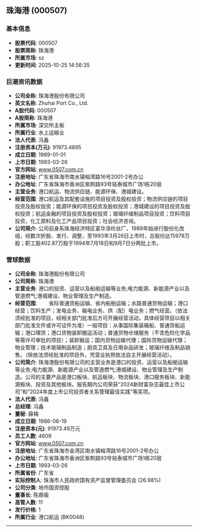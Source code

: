 ## 珠海港 (000507)

### 基本信息

- **股票代码**: 000507
- **股票简称**: 珠海港
- **所属市场**: sz
- **更新时间**: 2025-10-25 14:56:35

### 巨潮资讯数据

- **公司全称**: 珠海港股份有限公司
- **英文名称**: Zhuhai Port Co., Ltd.
- **A股代码**: 000507
- **A股简称**: 珠海港
- **所属市场**: 深交所主板
- **所属行业**: 水上运输业
- **法人代表**: 冯鑫
- **注册资本(万元)**: 91973.4895
- **成立日期**: 1989-01-01
- **上市日期**: 1993-03-26
- **官方网站**: www.0507.com.cn
- **注册地址**: 广东省珠海市南水镇榕湾路16号2001-2号办公
- **办公地址**: 广东省珠海市香洲区紫荆路93号铭泰城市广场1栋20层
- **主营业务**: 港口航运、物流供应链、能源环保、港城建设。
- **经营范围**: 港口航运及其配套设施的项目投资及股权投资；物流供应链的项目投资及股权投资；能源环保的项目投资及股权投资；港城建设的项目投资及股权投资；航运金融的项目投资及股权投资；玻璃纤维制品项目投资；饮料项目投资，化工原料及化工产品项目投资；社会经济咨询。
- **公司简介**: 公司前身系珠海经济特区富华涤纶丝厂，1989年始进行股份化改组，经数次折股、发行、调整，至1993年3月26日上市时，总股份达15978万股；职工股402.87万股于1994年7月18日和9月7日分两批上市。

### 雪球数据

- **公司全称**: 珠海港股份有限公司
- **公司简称**: 珠海港
- **主营业务**: 港口的投资、运营以及船舶运输等业务;电力能源、新能源产业以及管道燃气;港城建设、物业管理及生产制造。
- **经营范围**: 　　省际普通货船运输、省内船舶运输；水路普通货物运输；港口经营；饮料生产；发电业务、输电业务、供（配）电业务；燃气经营。（依法须经批准的项目，经相关部门批准后方可开展经营活动，具体经营项目以相关部门批准文件或许可证件为准）一般项目：从事国际集装箱船、普通货船运输；港口理货；港口货物装卸搬运活动；普通货物仓储服务（不含危险化学品等需许可审批的项目）；装卸搬运；国内货物运输代理；国际货物运输代理；物业管理；技术玻璃制品制造；厨具卫具及日用杂品研发；玻璃纤维及制品销售。（除依法须经批准的项目外，凭营业执照依法自主开展经营活动）。
- **公司简介**: 珠海港股份有限公司的主营业务是港口的投资、运营以及船舶运输等业务;电力能源、新能源产业以及管道燃气;港城建设、物业管理及生产制造。公司的主要产品是港口板块、航运板块、物流板块、港口服务板块、新能源板块、投资及其他板块。报告期内公司荣获“2024新财富杂志最佳上市公司”和“2024年度上市公司投资者关系管理最佳实践”等奖项。
- **法人代表**: 冯鑫
- **总经理**: 冯鑫
- **董秘**: 薛楠
- **成立日期**: 1986-06-19
- **注册资本(元)**: 91973.49万元
- **员工人数**: 4609
- **官方网站**: www.0507.com.cn
- **注册地址**: 广东省珠海市金湾区南水镇榕湾路16号2001-2号办公
- **办公地址**: 广东省珠海市香洲区紫荆路93号铭泰城市广场1栋20层
- **上市日期**: 1993-03-26
- **所属省份**: 广东省
- **实际控制人**: 珠海市人民政府国有资产监督管理委员会 (26.98%)
- **公司分类**: 地市国资控股
- **董事长**: 陈鼎瑜
- **高管人数**: 11
- **发行价格**: 1
- **所属行业**: 港口航运 (BK0048)

---